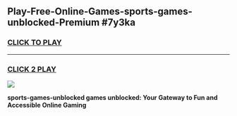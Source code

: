 
## Play-Free-Online-Games-sports-games-unblocked-Premium #7y3ka
<h3>
<a href="https://premium.freeplayer.one?title=sports-games-unblocked&ref=8M">CLICK TO PLAY</a></h3>
<hr>

<h3>
<a href="https://premium.freeplayer.one?title=sports-games-unblocked&ref=8M">CLICK 2 PLAY</a>
  
</h3>

<a href="https://premium.freeplayer.one?title=sports-games-unblocked&ref=8M"><img src="https://clearcache.store/games.png"></a>


**sports-games-unblocked games unblocked: Your Gateway to Fun and Accessible Online Gaming**
